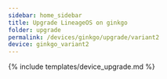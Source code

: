 ```yaml
---
sidebar: home_sidebar
title: Upgrade LineageOS on ginkgo
folder: upgrade
permalink: /devices/ginkgo/upgrade/variant2
device: ginkgo_variant2
---
```

{% include templates/device_upgrade.md %}

